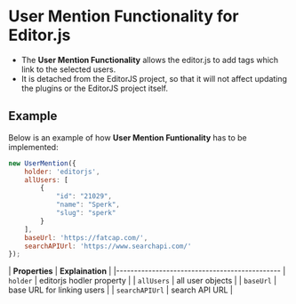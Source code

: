 # User Mention Functionality for Editor.js

- The **User Mention Functionality** allows the editor.js to add tags which link to
the selected users.
- It is detached from the EditorJS project, so that it will not affect updating the plugins or the 
EditorJS project itself.

## Example

Below is an example of how **User Mention Funtionality** has to be implemented:

```javascript
new UserMention({
    holder: 'editorjs',
    allUsers: [
        {
            "id": "21029",
            "name": "Sperk",
            "slug": "sperk"
        }
    ],
    baseUrl: 'https://fatcap.com/', 
    searchAPIUrl: 'https://www.searchapi.com/'
});
```

| **Properties** | **Explaination**           | 
|----------------------------------------------
| `holder`       | editorjs hodler property   |
| `allUsers`     | all user objects           |
| `baseUrl`      | base URL for linking users |
| `searchAPIUrl` | search API URL             |